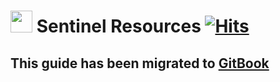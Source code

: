 # <img src="https://user-images.githubusercontent.com/114076168/191721379-88f4b6ca-6463-4458-aab4-73d29d1bc7a0.jpg" width="35" height="35"> Sentinel Resources [![Hits](https://hits.seeyoufarm.com/api/count/incr/badge.svg?url=https%3A%2F%2Fgithub.com%2Fp4privacy%2Fsentinel_resources&count_bg=%230000ff&title_bg=%23555555&icon=&icon_color=%23E7E7E7&title=hits&edge_flat=false)](https://hits.seeyoufarm.com)


## This guide has been migrated to [GitBook](https://p4privacy.gitbook.io/sentinel-resources/)
